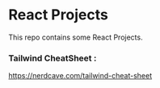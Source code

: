 # React Projects
This repo contains some React Projects.
### Tailwind CheatSheet : 
https://nerdcave.com/tailwind-cheat-sheet
